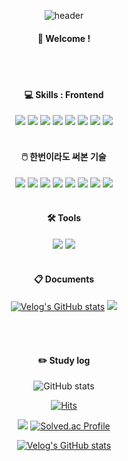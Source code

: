 
<div align="center"> 

![header](https://capsule-render.vercel.app/api?type=transparent&color=000000&height=150&section=header&text=minzzn🐹&fontColor=ffffff&fontSize=70&animation=fadeIn&fontAlignY=55&desc=%20&descAlignY=62&descAlign=62)
  
####  👋 Welcome !

  
 <br/>
 <br/>
  
####  💻 Skills : Frontend

<img src="https://img.shields.io/badge/HTML-E34F26?style=for-the-badge&logo=HTML5&logoColor=white">
<img src="https://img.shields.io/badge/CSS-1572B6?style=for-the-badge&logo=CSS3&logoColor=white">
<img src="https://img.shields.io/badge/JAVASCRIPT-F7DF1E?style=for-the-badge&logo=javascript&logoColor=black">
<img src="https://img.shields.io/badge/TYPESCRIPT-3178C6?style=for-the-badge&logo=typescript&logoColor=white">
<img src="https://img.shields.io/badge/REACT-61DAFB?style=for-the-badge&logo=react&logoColor=black">
<img src="https://img.shields.io/badge/REACT NATIVE-61DAFB?style=for-the-badge&logo=react&logoColor=black">
<img src="https://img.shields.io/badge/STYLED COMPONENTS-DB7093?style=for-the-badge&logo=styledcomponents&logoColor=white">
<img src="https://img.shields.io/badge/figma-F24E1E?style=for-the-badge&logo=figma&logoColor=white">

 <br/>
 <br/>

####  🖱️ 한번이라도 써본 기술 

<img src="https://img.shields.io/badge/c-A8B9CC?style=for-the-badge&logo=c&logoColor=black">
<img src="https://img.shields.io/badge/csharp-512BD4?style=for-the-badge&logo=csharp&logoColor=white">
<img src="https://img.shields.io/badge/cplusplus-00599C?style=for-the-badge&logo=cplusplus&logoColor=white">
<img src="https://img.shields.io/badge/python-3776AB?style=for-the-badge&logo=python&logoColor=white">
<img src="https://img.shields.io/badge/Java-007396?style=for-the-badge&logo=OpenJDK&logoColor=white"/>
<img src="https://img.shields.io/badge/googlecolab-F9AB00?style=for-the-badge&logo=googlecolab&logoColor=white">
<img src="https://img.shields.io/badge/tensorflow-FF6F00?style=for-the-badge&logo=tensorflow&logoColor=white">
<img src="https://img.shields.io/badge/keras-D00000?style=for-the-badge&logo=keras&logoColor=white">

 <br/>
 <br/>
 
####  🛠️ Tools

<img src="https://img.shields.io/badge/GitHub-181717?style=for-the-badge&logo=GitHub&logoColor=white">
<img src="https://img.shields.io/badge/visual studio code-007ACC?style=for-the-badge&logo=visualstudiocode&logoColor=white">

 <br/>
 <br/>
 
####  📋 Documents

[![Velog's GitHub stats](https://velog-readme-stats.vercel.app/api/badge?name=minzzn)](https://velog.io/@minzzn) 
<img src="https://img.shields.io/badge/Notion-FFFFFF?style=for-the-badge&logo=Notion&logoColor=black">

   <br/>
   <br/>
 
####  ✏️ Study log

![GitHub stats](https://github-readme-stats.vercel.app/api?username=minzzn&show_icons=true&theme=blue-green)

[![Hits](https://hits.seeyoufarm.com/api/count/incr/badge.svg?url=https%3A%2F%2Fgithub.com%2Fminzzn&count_bg=%2383FF8E&title_bg=%233B333C&icon=codeigniter.svg&icon_color=%2374E87F&title=hits&edge_flat=false)](https://hits.seeyoufarm.com)

<a href="https://opgc.me/#/users/minzzn" target="_blank"><img src="https://api.opgc.me/githubs/users/minzzn/tag/?theme=basic" /></a> [![Solved.ac Profile](http://mazassumnida.wtf/api/v2/generate_badge?boj=joke_bear)](https://solved.ac/joke_bear/)

[![Velog's GitHub stats](https://velog-readme-stats.vercel.app/api?name=minzzn)](https://github.com/minzzn/velog-readme-stats)

</div>
